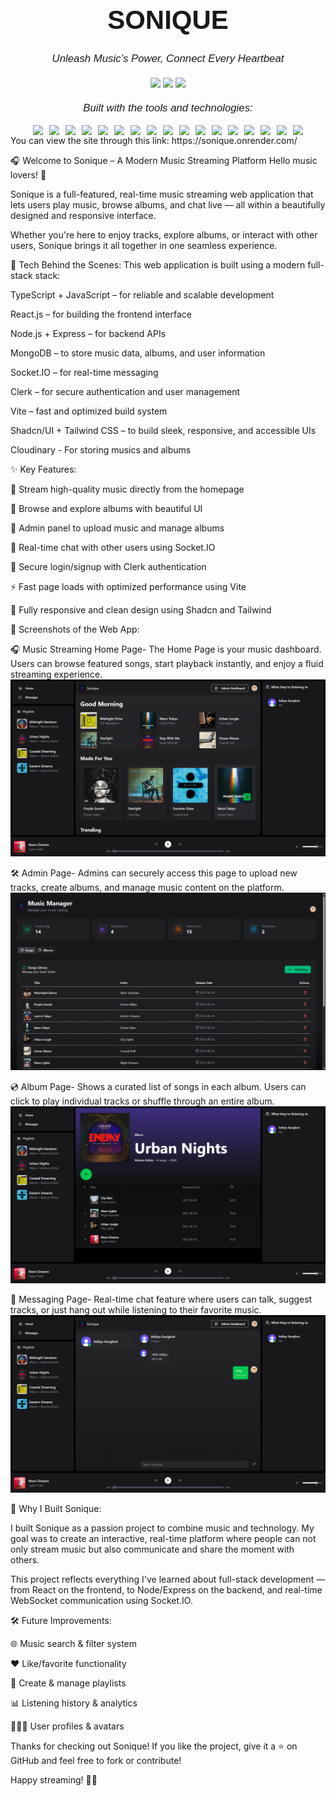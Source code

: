 <div style="text-align: center; font-family: sans-serif;">
  <h1 style="font-size: 3em; font-weight: bold;">SONIQUE</h1>
  <p style="font-style: italic; font-size: 1.2em;">
    Unleash Music’s Power, Connect Every Heartbeat
  </p>

  <div style="margin: 20px 0;">
    <img src="https://img.shields.io/badge/last%20commit-june-informational?style=flat-square" />
    <img src="https://img.shields.io/badge/typescript-78.4%25-blue?style=flat-square" />
    <img src="https://img.shields.io/badge/languages-4-blue?style=flat-square" />
  </div>

  <p style="font-style: italic; font-size: 1.2em;">
    Built with the tools and technologies:
  </p>

  <div style="display: flex; flex-wrap: wrap; justify-content: center; gap: 10px;">
    <img src="https://img.shields.io/badge/Express-black?style=for-the-badge&logo=express" />
    <img src="https://img.shields.io/badge/JSON-white?style=for-the-badge&logo=json" />
    <img src="https://img.shields.io/badge/Markdown-000000?style=for-the-badge&logo=markdown" />
    <img src="https://img.shields.io/badge/Socket.io-010101?style=for-the-badge&logo=socket.io" />
    <img src="https://img.shields.io/badge/npm-CB3837?style=for-the-badge&logo=npm&logoColor=white" />
    <img src="https://img.shields.io/badge/Autoprefixer-E44D27?style=for-the-badge&logo=autoprefixer&logoColor=white" />
    <img src="https://img.shields.io/badge/Mongoose-880000?style=for-the-badge&logo=mongoose&logoColor=white" />
    <img src="https://img.shields.io/badge/PostCSS-DD3A0A?style=for-the-badge&logo=postcss&logoColor=white" />
    <img src="https://img.shields.io/badge/.ENV-yellow?style=for-the-badge" />
    <img src="https://img.shields.io/badge/JavaScript-F7DF1E?style=for-the-badge&logo=javascript&logoColor=black" />
    <img src="https://img.shields.io/badge/Nodemon-76D04B?style=for-the-badge&logo=nodemon&logoColor=white" />
    <img src="https://img.shields.io/badge/React-61DAFB?style=for-the-badge&logo=react&logoColor=black" />
    <img src="https://img.shields.io/badge/TypeScript-3178C6?style=for-the-badge&logo=typescript&logoColor=white" />
    <img src="https://img.shields.io/badge/Cloudinary-3448C5?style=for-the-badge&logo=cloudinary&logoColor=white" />
    <img src="https://img.shields.io/badge/Vite-646CFF?style=for-the-badge&logo=vite&logoColor=white" />
    <img src="https://img.shields.io/badge/ESLint-4B32C3?style=for-the-badge&logo=eslint&logoColor=white" />
    <img src="https://img.shields.io/badge/Axios-5A29E4?style=for-the-badge&logo=axios&logoColor=white" />
  </div>
</div>
You can view the site through this link: https://sonique.onrender.com/

🎧 Welcome to Sonique – A Modern Music Streaming Platform Hello music lovers! 🎵

Sonique is a full-featured, real-time music streaming web application that lets users play music, browse albums, and chat live — all within a beautifully designed and responsive interface.

Whether you're here to enjoy tracks, explore albums, or interact with other users, Sonique brings it all together in one seamless experience.

🔧 Tech Behind the Scenes:
This web application is built using a modern full-stack stack:

TypeScript + JavaScript – for reliable and scalable development

React.js – for building the frontend interface

Node.js + Express – for backend APIs

MongoDB – to store music data, albums, and user information

Socket.IO – for real-time messaging

Clerk – for secure authentication and user management

Vite – fast and optimized build system

Shadcn/UI + Tailwind CSS – to build sleek, responsive, and accessible UIs

Cloudinary - For storing musics and albums

✨ Key Features:

🎵 Stream high-quality music directly from the homepage

📀 Browse and explore albums with beautiful UI

🔧 Admin panel to upload music and manage albums

💬 Real-time chat with other users using Socket.IO

🔐 Secure login/signup with Clerk authentication

⚡ Fast page loads with optimized performance using Vite

🎨 Fully responsive and clean design using Shadcn and Tailwind

📸 Screenshots of the Web App:

🎧 Music Streaming Home Page- The Home Page is your music dashboard. Users can browse featured songs, start playback instantly, and enjoy a fluid streaming experience. ![alt text](frontend/public/HomePage.png)

🛠️ Admin Page- Admins can securely access this page to upload new tracks, create albums, and manage music content on the platform. ![alt text](frontend/public/AdminPage.png)

💿 Album Page- Shows a curated list of songs in each album. Users can click to play individual tracks or shuffle through an entire album. ![alt text](frontend/public/AlbumPage.png)

💬 Messaging Page- Real-time chat feature where users can talk, suggest tracks, or just hang out while listening to their favorite music. ![alt text](frontend/public/ChatPage.png)

📌 Why I Built Sonique:

I built Sonique as a passion project to combine music and technology. My goal was to create an interactive, real-time platform where people can not only stream music but also communicate and share the moment with others.

This project reflects everything I've learned about full-stack development — from React on the frontend, to Node/Express on the backend, and real-time WebSocket communication using Socket.IO.

🛠️ Future Improvements:

🌐 Music search & filter system

❤️ Like/favorite functionality

🎼 Create & manage playlists

📊 Listening history & analytics

🧑‍🤝‍🧑 User profiles & avatars

Thanks for checking out Sonique! If you like the project, give it a ⭐️ on GitHub and feel free to fork or contribute!

Happy streaming! 🚀🎶